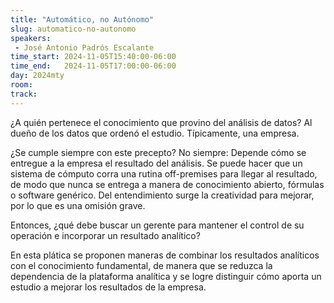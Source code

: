 ```yaml
---
title: "Automático, no Autónomo"
slug: automatico-no-autonomo
speakers:
 - José Antonio Padrós Escalante
time_start: 2024-11-05T15:40:00-06:00
time_end:   2024-11-05T17:00:00-06:00
day: 2024mty
room: 
track: 
---
```


¿A quién pertenece el conocimiento que provino del análisis de datos? Al dueño de los datos que ordenó el estudio. Típicamente, una empresa. 

¿Se cumple siempre con este precepto? No siempre: Depende cómo se entregue a la empresa el resultado del análisis. Se puede hacer que un sistema de cómputo corra una rutina off-premises para llegar al resultado, de modo que nunca se entrega a manera de conocimiento abierto, fórmulas o software genérico. Del entendimiento surge la creatividad para mejorar, por lo que es una omisión grave.

Entonces, ¿qué debe buscar un gerente para mantener el control de su operación e incorporar un resultado analítico?

En esta plática se proponen maneras de combinar los resultados analíticos con el conocimiento fundamental, de manera que se reduzca la dependencia de la plataforma analítica y se logre distinguir cómo aporta un estudio a mejorar los resultados de la empresa.

